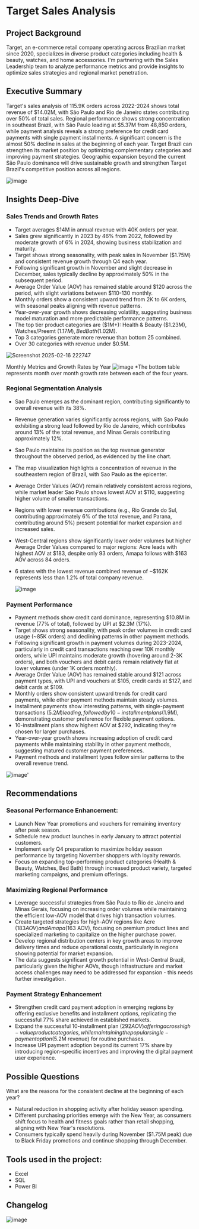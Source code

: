 # Target Sales Analysis

## Project Background
Target, an e-commerce retail company operating across Brazilian market since 2020, specializes in diverse product categories including health & beauty, watches, and home accessories. I'm partnering with the Sales Leadership team to analyze performance metrics and provide insights to optimize sales strategies and regional market penetration.

## Executive Summary
Target's sales analysis of 115.9K orders across 2022-2024 shows total revenue of $14.02M, with São Paulo and Rio de Janeiro states contributing over 50% of total sales. Regional performance shows strong concentration in southeast Brazil, with São Paulo leading at $5.37M from 48,850 orders, while payment analysis reveals a strong preference for credit card payments with single payment installments. A significant concern is the almost 50% decline in sales at the beginning of each year. Target Brazil can strengthen its market position by optimizing complementary categories and improving payment strategies. Geographic expansion beyond the current São Paulo dominance will drive sustainable growth and strengthen Target Brazil's competitive position across all regions.

![image](https://github.com/user-attachments/assets/f6a05024-a633-4cb6-942a-9e76f30def2e)

## Insights Deep-Dive
### Sales Trends and Growth Rates

- Target averages $14M in annual revenue with 40K orders per year.
- Sales grew significantly in 2023 by 46% from 2022, followed by moderate growth of 6% in 2024, showing business stabilization and maturity.
- Target shows strong seasonality, with peak sales in November ($1.75M) and consistent revenue growth through Q4 each year.
- Following significant growth in November and slight decrease in December, sales typically decline by approximately 50% in the subsequent period.
- Average Order Value (AOV) has remained stable around $120 across the period, with slight variations between $110-130 monthly.
- Monthly orders show a consistent upward trend from 2K to 6K orders, with seasonal peaks aligning with revenue patterns.
- Year-over-year growth shows decreasing volatility, suggesting business model maturation and more predictable performance patterns.
- The top tier product categories are ($1M+): Health & Beauty ($1.23M), Watches/Preemt ($1.17M), Bed Bath ($1.02M).
- Top 3 categories generate more revenue than bottom 25 combined.
- Over 30 categories with revenue under $0.5M.

![Screenshot 2025-02-16 222747](https://github.com/user-attachments/assets/e61fb78a-3074-4a0b-81df-1648592fb151)



Monthly Metrics and Growth Rates by Year
![image](https://github.com/user-attachments/assets/619b11d7-82ae-462e-a21a-7416b8a359f6)
*The bottom table represents month over month growth rate between each of the four years.

### Regional Segmentation Analysis

- Sao Paulo emerges as the dominant region, contributing significantly to overall revenue with its 38%.
- Revenue generation varies significantly across regions, with Sao Paulo exhibiting a strong lead followed by Rio de Janeiro, which contributes around 13% of the total revenue, and Minas Gerais contributing approximately 12%.
- Sao Paulo maintains its position as the top revenue generator throughout the observed period, as evidenced by the line chart.
- The map visualization highlights a concentration of revenue in the southeastern region of Brazil, with Sao Paulo as the epicenter.
- Average Order Values (AOV) remain relatively consistent across regions, while market leader Sao Paulo shows lowest AOV at $110, suggesting higher volume of smaller transactions.
- Regions with lower revenue contributions (e.g., Rio Grande do Sul, contributing approximately 6% of the total revenue, and Parana, contributing around 5%) present potential for market expansion and increased sales.
- West-Central regions show significantly lower order volumes but higher Average Order Values compared to major regions: Acre leads with highest AOV at $183, despite only 93 orders, Amapa follows with $163 AOV across 84 orders.
- 6 states with the lowest revenue combined revenue of ~$162K represents less than 1.2% of total company revenue.

  ![image](https://github.com/user-attachments/assets/09f08fa8-c2f0-4ef1-a31c-c2fd795ec56c)

### Payment Performance
- Payment methods show credit card dominance, representing $10.8M in revenue (77% of total), followed by UPI at $2.3M (17%).
- Target shows strong seasonality, with peak order volumes in credit card usage (~85K orders) and declining patterns in other payment methods.
- Following significant growth in payment volumes during 2023-2024, particularly in credit card transactions reaching over 10K monthly orders,  while UPI maintains moderate growth (hovering around 2-3K orders), and both vouchers and debit cards remain relatively flat at lower volumes (under 1K orders monthly).
- Average Order Value (AOV) has remained stable around $121 across payment types, with UPI and vouchers at $105, credit cards at $127, and debit cards at $109.
- Monthly orders show consistent upward trends for credit card payments, while other payment methods maintain steady volumes.
- Installment payments show interesting patterns, with single-payment transactions ($5.2M) leading, followed by 10-installment plans ($1.9M), demonstrating customer preference for flexible payment options.
- 10-installment plans show highest AOV at $292, indicating they're chosen for larger purchases.
- Year-over-year growth shows increasing adoption of credit card payments while maintaining stability in other payment methods, suggesting matured customer payment preferences.
- Payment methods and installment types follow similar patterns to the overall revenue trend.

![image](https://github.com/user-attachments/assets/fcfdf53d-99ca-40b7-95cc-cbc125d374eb)'

## Recommendations

### Seasonal Performance Enhancement:
- Launch New Year promotions and vouchers for remaining inventory after peak season.
- Schedule new product launches in early January to attract potential customers.
- Implement early Q4 preparation to maximize holiday season performance by targeting November shoppers with loyalty rewards.
- Focus on expanding top-performing product categories (Health & Beauty, Watches, Bed Bath) through increased product variety, targeted marketing campaigns, and premium offerings.

### Maximizing Regional Performance

- Leverage successful strategies from São Paulo to Rio de Janeiro and Minas Gerais, focusing on increasing order volumes while maintaining the efficient low-AOV model that drives high transaction volumes.
- Create targeted strategies for high-AOV regions like Acre ($183 AOV) and Amapa ($163 AOV), focusing on premium product lines and specialized marketing to capitalize on the higher purchase power.
- Develop regional distribution centers in key growth areas to improve delivery times and reduce operational costs, particularly in regions showing potential for market expansion.
- The data suggests significant growth potential in West-Central Brazil, particularly given the higher AOVs, though infrastructure and market access challenges may need to be addressed for expansion - this needs further investigation.

### Payment Strategy Enhancement

- Strengthen credit card payment adoption in emerging regions by offering exclusive benefits and installment options, replicating the successful 77% share achieved in established markets.
- Expand the successful 10-installment plan ($292 AOV) offering across high-value product categories, while maintaining the popular single-payment option ($5.2M revenue) for routine purchases.
- Increase UPI payment adoption beyond its current 17% share by introducing region-specific incentives and improving the digital payment user experience.

## Possible Questions
What are the reasons for the consistent decline at the beginning of each year?
  - Natural reduction in shopping activity after holiday season spending.
  - Different purchasing priorities emerge with the New Year, as consumers shift focus to health and fitness goals rather than retail shopping, aligning with New Year's resolutions.
  - Consumers typically spend heavily during November ($1.75M peak) due to Black Friday promotions and continue shopping through December.

## Tools used in the project: 
- Excel
- SQL
- Power BI

## Changelog
![image](https://github.com/user-attachments/assets/9c173905-c11a-4360-90ac-d88b5fb00a20)




